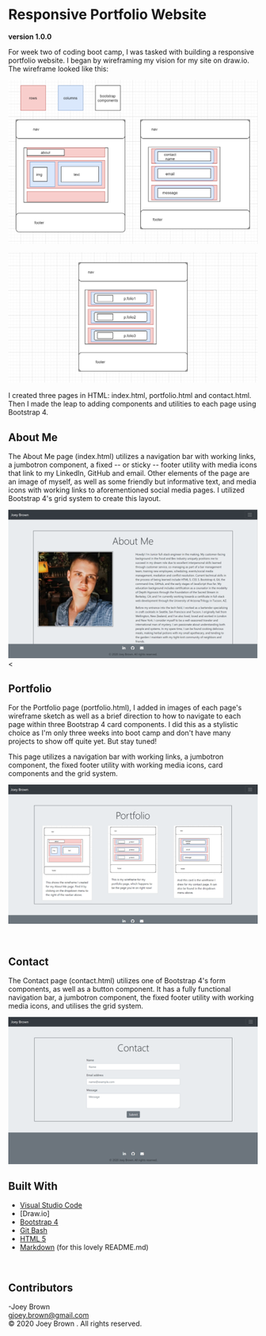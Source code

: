 # Responsive Portfolio Website

**version 1.0.0**

For week two of coding boot camp, I was tasked with building a responsive portfolio website. I began by wireframing my vision for my site on draw.io. The wireframe looked like this:

![Image of top line of wireframe](https://github.com/joeybrown-ctrl/joeybrown-ctrl.github.io/blob/master/Assets/Images/wireframe-topline.png)

![Image of bottom line of wireframe](https://github.com/joeybrown-ctrl/joeybrown-ctrl.github.io/blob/master/Assets/Images/wireframe-bottomline.png)

I created three pages in HTML: index.html, portfolio.html and contact.html. Then I made the leap to adding components and utilities to each page using Bootstrap 4. 
<br>

## About Me

The About Me page (index.html) utilizes a navigation bar with working links, a jumbotron component, a fixed -- or sticky -- footer utility with media icons that link to my LinkedIn, GitHub and email. Other elements of the page are an image of myself, as well as some friendly but informative text, and media icons with working links to aforementioned social media pages. I utilized Bootstrap 4's grid system to create this layout.

![Image of About Me page](https://github.com/joeybrown-ctrl/joeybrown-ctrl.github.io/blob/master/Assets/Images/aboutme.png)
<

## Portfolio

For the Portfolio page (portfolio.html), I added in images of each page's wireframe sketch as well as a brief direction to how to navigate to each page within three Bootstrap 4 card components. I did this as a stylistic choice as I'm only three weeks into boot camp and don't have many projects to show off quite yet. But stay tuned! 

This page utilizes a navigation bar with working links, a jumbotron component, the fixed footer utility with working media icons, card components and the grid system.

![Image of Portfolio page](https://github.com/joeybrown-ctrl/joeybrown-ctrl.github.io/blob/master/Assets/Images/portfolio.png)
   
<br>

## Contact

The Contact page (contact.html) utilizes one of Bootstrap 4's form components, as well as a button component. It has a fully functional navigation bar, a jumbotron component, the fixed footer utility with working media icons, and utilises the grid system.

![Image of Contact page](https://github.com/joeybrown-ctrl/joeybrown-ctrl.github.io/blob/master/Assets/Images/contact.png)
<br>

## Built With

* [Visual Studio Code](https://code.visualstudio.com/)
* [Draw.io]
* [Bootstrap 4](https://getbootstrap.com/)
* [Git Bash](https://git-scm.com/downloads)
* [HTML 5](https://developer.mozilla.org/en-US/docs/Web/Guide/HTML/HTML5)
* [Markdown](https://guides.github.com/features/mastering-markdown/) (for this lovely README.md)
<br>

## Contributors

-Joey Brown <br> <gjoey.brown@gmail.com> <br> &copy; 2020 Joey Brown . All rights reserved.